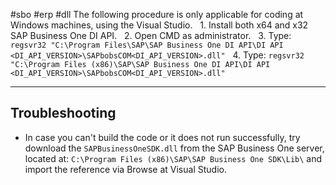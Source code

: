 #sbo #erp #dll
The following procedure is only applicable for coding at Windows machines, using the Visual Studio.
  1. Install both x64 and x32 SAP Business One DI API.
  2. Open CMD as administrator.
  3. Type: ```regsvr32 "C:\Program Files\SAP\SAP Business One DI API\DI API <DI_API_VERSION>\SAPbobsCOM<DI_API_VERSION>.dll"```
  4. Type: ```regsvr32 "C:\Program Files (x86)\SAP\SAP Business One DI API\DI API <DI_API_VERSION>\SAPbobsCOM<DI_API_VERSION>.dll"```

- - -

## Troubleshooting
* In case you can't build the code or it does not run successfully, try download the ```SAPBusinessOneSDK.dll``` from the SAP Business One server, located at: ```C:\Program Files (x86)\SAP\SAP Business One SDK\Lib\``` and import the reference via Browse at Visual Studio.
